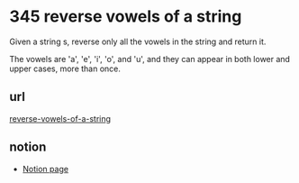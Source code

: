 # 345 reverse vowels of a string #

Given a string s, reverse only all the vowels in the string and return it.

The vowels are 'a', 'e', 'i', 'o', and 'u', and they can appear in both lower and upper cases, more than once.

## url ##
[reverse-vowels-of-a-string](https://leetcode.com/problems/reverse-vowels-of-a-string/description/?envType=study-plan-v2&envId=leetcode-75)

## notion ##
* [Notion page](https://tri2be.notion.site/reverse-vowels-of-a-string-7408659ccd864bce9fc50a7aed47620a?pvs=4)
